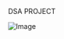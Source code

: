DSA PROJECT



![Image](https://github.com/user-attachments/assets/256f2d70-c8bf-44ff-b36c-4dd877fb3399)



